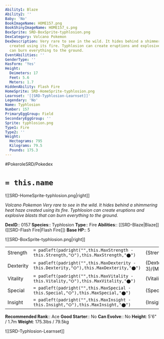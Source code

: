 ```yaml
---
Ability1: Blaze
Ability2: ''
Baby: 'No'
BookImageName: HOME157.png
BookShinyImageName: HOME157_s.png
BoxSprite: SRD-BoxSprite-typhlosion.png
DexCategory: Volcano Pokemon
DexDescription: Very rare to see in the wild. It hides behind a shimmering heat haze
  created using its fire. Typhlosion can create eruptions and explosive blasts that
  can burn everything to the ground.
EventAbilities: ''
GenderType: ''
HasForm: 'Yes'
Height:
  Deimeters: 17
  Feet: 5.6
  Meters: 1.7
HiddenAbility: Flash Fire
HomeSprite: SRD-HomeSprite-typhlosion.png
Learnset: '[[SRD-Typhlosion-Learnset]]'
Legendary: 'No'
Name: Typhlosion
Number: 157
PrimaryEggGroup: Field
SecondaryEggGroup: ''
Sprite: typhlosion.png
Type1: Fire
Type2: ''
Weight:
  Hectograms: 795
  Kilograms: 79.5
  Pounds: 175.3
---
```


#PokeroleSRD/Pokedex

# `= this.name`

![[SRD-HomeSprite-typhlosion.png|right]]

*Volcano Pokemon*
*Very rare to see in the wild. It hides behind a shimmering heat haze created using its fire. Typhlosion can create eruptions and explosive blasts that can burn everything to the ground.*

**DexID**:: 0157
**Species**:: Typhlosion
**Type**:: Fire
**Abilities**:: [[SRD-Blaze|Blaze]] ([[SRD-Flash Fire|Flash Fire]])
**Base HP**:: 5

![[SRD-BoxSprite-typhlosion.png|right]]

|           |                                                                                        |                                          |
| --------- | -------------------------------------------------------------------------------------- | ---------------------------------------- |
| Strength  | `= padleft(padright("",this.MaxStrength - this.Strength,"⭘"),this.MaxStrength,"⬤")`    | (Strength::2)/(MaxStrength::5)   |
| Dexterity | `= padleft(padright("",this.MaxDexterity - this.Dexterity,"⭘"),this.MaxDexterity,"⬤")` | (Dexterity:: 3)/(MaxDexterity::6) |
| Vitality  | `= padleft(padright("",this.MaxVitality - this.Vitality,"⭘"),this.MaxVitality,"⬤")`    | (Vitality::2)/(MaxVitality::5)   |
| Special   | `= padleft(padright("",this.MaxSpecial - this.Special,"⭘"),this.MaxSpecial,"⬤")`       | (Special::3)/(MaxSpecial::6)     |
| Insight   | `= padleft(padright("",this.MaxInsight - this.Insight,"⭘"),this.MaxInsight,"⬤")`       | (Insight::2)/(MaxInsight::5)     |

**Recommended Rank**:: Ace
**Good Starter**:: No
**Can Evolve**:: No
**Height**: 5'6" / 1.7m
**Weight**: 175.3lbs / 79.5kg

![[SRD-Typhlosion-Learnset]]
